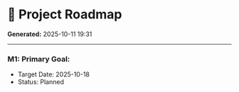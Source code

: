# 📅 Project Roadmap

**Generated:** 2025-10-11 19:31

---

### M1: Primary Goal:
- Target Date: 2025-10-18
- Status: Planned

